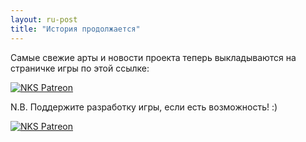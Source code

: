 ```yaml
---
layout: ru-post
title: "История продолжается"
---
```

Самые свежие арты и новости проекта теперь выкладываются на страничке игры по этой ссылке:

[![NKS Patreon](https://pp.userapi.com/c841232/v841232938/19093/x_QvWXBLwa4.jpg)](https://www.patreon.com/ipv6)


N.B. Поддержите разработку игры, если есть возможность! :)

[![NKS Patreon](https://pp.userapi.com/c841232/v841232938/1909a/2eAM71Wgl9U.jpg)](https://www.patreon.com/ipv6)

